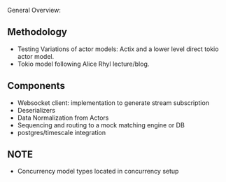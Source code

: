 General Overview: 

## Methodology
- Testing Variations of actor models: Actix and a lower level direct tokio actor model.
- Tokio model following Alice Rhyl lecture/blog. 

## Components  
- Websocket client: implementation to generate stream subscription
- Deserializers  
- Data Normalization from Actors
- Sequencing and routing to a mock matching engine or DB
- postgres/timescale integration 


## NOTE
- Concurrency model types located in concurrency setup
